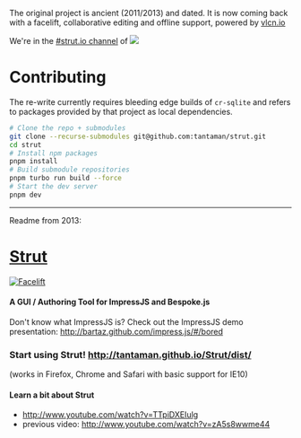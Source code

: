 The original project is ancient (2011/2013) and dated. It is now coming back with a facelift, collaborative editing and offline support, powered by [vlcn.io](https://vlcn.io)

We're in the [#strut.io channel](https://discord.com/channels/929781625473073245/1098619886009327617) of [![](https://dcbadge.vercel.app/api/server/lfwdev)](https://discord.gg/lfwdev)

# Contributing

The re-write currently requires bleeding edge builds of `cr-sqlite` and refers to packages provided by that project as local dependencies.

```bash
# Clone the repo + submodules
git clone --recurse-submodules git@github.com:tantaman/strut.git
cd strut
# Install npm packages
pnpm install
# Build submodule repositories
pnpm turbo run build --force
# Start the dev server
pnpm dev
```

---

Readme from 2013:

# [Strut](http://strut.io/)

[![Facelift](https://user-images.githubusercontent.com/1009003/201429020-ad350f8e-a488-4434-bc81-a1093bfa9c3c.png)](http://tantaman.github.io/Strut/dist/)

#### A GUI / Authoring Tool for ImpressJS and Bespoke.js

Don't know what ImpressJS is? Check out the ImpressJS demo presentation: http://bartaz.github.com/impress.js/#/bored

### Start using Strut! http://tantaman.github.io/Strut/dist/

(works in Firefox, Chrome and Safari with basic support for IE10)

#### Learn a bit about Strut

- http://www.youtube.com/watch?v=TTpiDXEIulg
- previous video: http://www.youtube.com/watch?v=zA5s8wwme44
